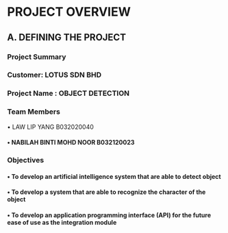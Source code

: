 # PROJECT OVERVIEW

## A. DEFINING THE PROJECT

### Project Summary

### Customer: LOTUS SDN BHD

### Project Name : OBJECT DETECTION

### Team Members
 •	LAW LIP YANG B032020040
#### •	NABILAH BINTI MOHD NOOR B032120023

### Objectives
#### •	To develop an artificial intelligence system that are able to detect object
#### •	To develop a system that are able to recognize the character of the object
#### •	To develop an application programming interface (API) for the future ease of use as the integration module
